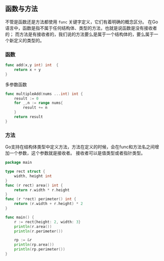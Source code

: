## 函数与方法
不管是函数还是方法都使用 `func` 关键字定义，它们有着明确的概念区分。
在Go语言中，函数是指不属于任何结构体、类型的方法，也就是说函数是没有接收者的；
而方法是有接收者的，我们说的方法要么是属于一个结构体的，要么属于一个新定义的类型的。

### 函数

```go
func add(x,y int) int  {
	return x + y
}
```
多参数函数
```go
func multipleAdd(nums ...int) int {
	result := 0
	for _,n := range nums{
		result += n
	}
	return result
}
```
### 方法
Go支持在结构体类型中定义方法，方法在定义的时候，会在func和方法名之间增加一个参数，这个参数就是接收者。
接收者可以是值类型或者指针类型。
```go
package main

type rect struct {
	width, height int
}
func (r rect) area() int {
	return r.width * r.height
}
func (r *rect) perimeter() int {
	return (r.width + r.height) * 2
}

func main() {
	r := rect{height: 2, width: 3}
	println(r.area())
	println(r.perimeter())

	rp := &r
	println(rp.area())
	println(rp.perimeter())
}
```

